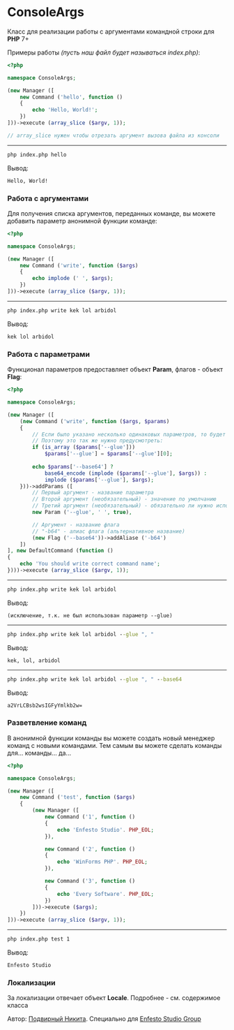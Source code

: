 # ConsoleArgs

Класс для реализации работы с аргументами командной строки для **PHP** 7+

Примеры работы *(пусть наш файл будет называться index.php)*:

```php
<?php

namespace ConsoleArgs;

(new Manager ([
    new Command ('hello', function ()
    {
        echo 'Hello, World!';
    })
]))->execute (array_slice ($argv, 1));

// array_slice нужен чтобы отрезать аргумент вызова файла из консоли
```

---

```cmd
php index.php hello
```

Вывод:
```
Hello, World!
```

### Работа с аргументами

Для получения списка аргументов, переданных команде, вы можете добавить параметр анонимной функции команде:

```php
<?php

namespace ConsoleArgs;

(new Manager ([
    new Command ('write', function ($args)
    {
        echo implode (' ', $args);
    })
]))->execute (array_slice ($argv, 1));
```

---

```cmd
php index.php write kek lol arbidol
```

Вывод:
```
kek lol arbidol
```

### Работа с параметрами

Функционал параметров предоставляет объект **Param**, флагов - объект **Flag**:

```php
<?php

namespace ConsoleArgs;

(new Manager ([
    (new Command ('write', function ($args, $params)
    {
        // Если было указано несколько одинаковых параметров, то будет указан список всех введённых значений
        // Поэтому это так же нужно предусмотреть:
        if (is_array ($params['--glue']))
            $params['--glue'] = $params['--glue'][0];
        
        echo $params['--base64'] ?
            base64_encode (implode ($params['--glue'], $args)) :
            implode ($params['--glue'], $args);
    }))->addParams ([
        // Первый аргумент - название параметра
        // Второй аргумент (необязательный) - значение по умолчанию
        // Третий аргумент (необязательный) - обязательно ли нужно использовать данный параметр
        new Param ('--glue', ' ', true),

        // Аргумент - название флага
        // "-b64" - алиас флага (альтернативное название)
        (new Flag ('--base64'))->addAliase ('-b64')
    ])
], new DefaultCommand (function ()
{
    echo 'You should write correct command name';
})))->execute (array_slice ($argv, 1));
```

---

```cmd
php index.php write kek lol arbidol
```

Вывод:
```
(исключение, т.к. не был использован параметр --glue)
```

---

```cmd
php index.php write kek lol arbidol --glue ", "
```

Вывод:
```
kek, lol, arbidol
```

---

```cmd
php index.php write kek lol arbidol --glue ", " --base64
```

Вывод:
```
a2VrLCBsb2wsIGFyYmlkb2w=
```

### Разветвление команд

В анонимной функции команды вы можете создать новый менеджер команд с новыми командами. Тем самым вы можете сделать команды для... команды... да...

```php
<?php

namespace ConsoleArgs;

(new Manager ([
    new Command ('test', function ($args)
    {
        (new Manager ([
            new Command ('1', function ()
            {
                echo 'Enfesto Studio'. PHP_EOL;
            }),

            new Command ('2', function ()
            {
                echo 'WinForms PHP'. PHP_EOL;
            }),

            new Command ('3', function ()
            {
                echo 'Every Software'. PHP_EOL;
            })
        ]))->execute ($args);
    })
]))->execute (array_slice ($argv, 1));
```

---

```cmd
php index.php test 1
```

Вывод:
```
Enfesto Studio
```

### Локализации

За локализации отвечает объект **Locale**. Подробнее - см. содержимое класса

Автор: [Подвирный Никита](https://vk.com/technomindlp). Специально для [Enfesto Studio Group](https://vk.com/hphp_convertation)
